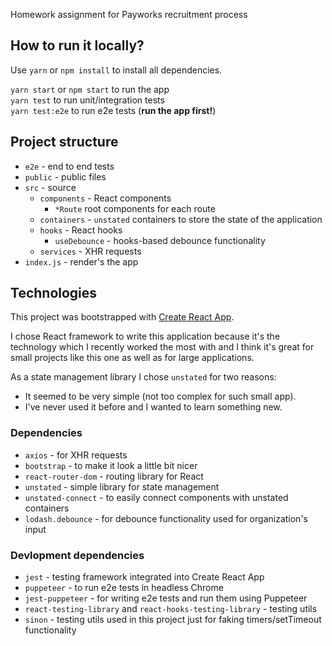 Homework assignment for Payworks recruitment process

## How to run it locally?
Use `yarn` or `npm install` to install all dependencies.

`yarn start` or `npm start` to run the app\
`yarn test` to run unit/integration tests\
`yarn test:e2e` to run e2e tests (**run the app first!**)

## Project structure
* `e2e` - end to end tests
* `public` - public files
* `src` - source
	* `components` - React components
		* `*Route` root components for each route
	* `containers` - `unstated` containers to store the state of the application
	* `hooks` - React hooks
		* `useDebounce` - hooks-based debounce functionality
	* `services` - XHR requests
* `index.js` - render's the app


## Technologies
This project was bootstrapped with [Create React App](https://github.com/facebook/create-react-app).

I chose React framework to write this application because it's the technology which I recently worked 
the most with and I think it's great for small projects like this one as well as for large applications.

As a state management library I chose `unstated` for two reasons: 
* It seemed to be very simple 
(not too complex for such small app).
* I've never used it before and I wanted to learn something new.

### Dependencies
* `axios` - for XHR requests
* `bootstrap` - to make it look a little bit nicer
* `react-router-dom` - routing library for React
* `unstated` - simple library for state management
* `unstated-connect` - to easily connect components with unstated containers
* `lodash.debounce` - for debounce functionality used for organization's input 

### Devlopment dependencies
* `jest` - testing framework integrated into Create React App
* `puppeteer` - to run e2e tests in headless Chrome
* `jest-puppeteer` - for writing e2e tests and run them using Puppeteer 
* `react-testing-library` and `react-hooks-testing-library` - testing utils
* `sinon` - testing utils used in this project just for faking timers/setTimeout functionality
